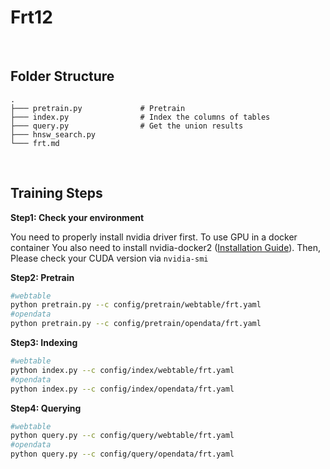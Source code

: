 <div>
    <h1>Frt12</h1>
</div>


<br>

<h2>Folder Structure</h2>

```
.
├─── pretrain.py             # Pretrain
├─── index.py                # Index the columns of tables
├─── query.py                # Get the union results                         
├─── hnsw_search.py     
└─── frt.md
```

<br>

<h2>Training Steps</h2>

**Step1: Check your environment**

You need to properly install nvidia driver first. To use GPU in a docker container You also need to install nvidia-docker2 ([Installation Guide](https://docs.nvidia.com/datacenter/cloud-native/container-toolkit/install-guide.html#docker)). Then, Please check your CUDA version via `nvidia-smi`

**Step2: Pretrain**

```sh
#webtable
python pretrain.py --c config/pretrain/webtable/frt.yaml
#opendata
python pretrain.py --c config/pretrain/opendata/frt.yaml
```

**Step3: Indexing**

```sh
#webtable
python index.py --c config/index/webtable/frt.yaml
#opendata
python index.py --c config/index/opendata/frt.yaml
```

**Step4: Querying**

```sh
#webtable
python query.py --c config/query/webtable/frt.yaml
#opendata
python query.py --c config/query/opendata/frt.yaml
```
